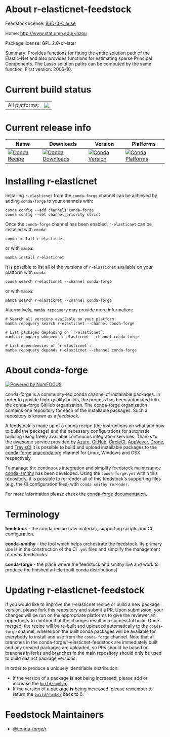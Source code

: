 About r-elasticnet-feedstock
============================

Feedstock license: [BSD-3-Clause](https://github.com/conda-forge/r-elasticnet-feedstock/blob/main/LICENSE.txt)

Home: http://www.stat.umn.edu/~hzou

Package license: GPL-2.0-or-later

Summary: Provides functions for fitting the entire solution path of the Elastic-Net and also provides functions for estimating sparse Principal Components. The Lasso solution paths can be computed by the same function. First version: 2005-10.

Current build status
====================


<table><tr><td>All platforms:</td>
    <td>
      <a href="https://dev.azure.com/conda-forge/feedstock-builds/_build/latest?definitionId=1102&branchName=main">
        <img src="https://dev.azure.com/conda-forge/feedstock-builds/_apis/build/status/r-elasticnet-feedstock?branchName=main">
      </a>
    </td>
  </tr>
</table>

Current release info
====================

| Name | Downloads | Version | Platforms |
| --- | --- | --- | --- |
| [![Conda Recipe](https://img.shields.io/badge/recipe-r--elasticnet-green.svg)](https://anaconda.org/conda-forge/r-elasticnet) | [![Conda Downloads](https://img.shields.io/conda/dn/conda-forge/r-elasticnet.svg)](https://anaconda.org/conda-forge/r-elasticnet) | [![Conda Version](https://img.shields.io/conda/vn/conda-forge/r-elasticnet.svg)](https://anaconda.org/conda-forge/r-elasticnet) | [![Conda Platforms](https://img.shields.io/conda/pn/conda-forge/r-elasticnet.svg)](https://anaconda.org/conda-forge/r-elasticnet) |

Installing r-elasticnet
=======================

Installing `r-elasticnet` from the `conda-forge` channel can be achieved by adding `conda-forge` to your channels with:

```
conda config --add channels conda-forge
conda config --set channel_priority strict
```

Once the `conda-forge` channel has been enabled, `r-elasticnet` can be installed with `conda`:

```
conda install r-elasticnet
```

or with `mamba`:

```
mamba install r-elasticnet
```

It is possible to list all of the versions of `r-elasticnet` available on your platform with `conda`:

```
conda search r-elasticnet --channel conda-forge
```

or with `mamba`:

```
mamba search r-elasticnet --channel conda-forge
```

Alternatively, `mamba repoquery` may provide more information:

```
# Search all versions available on your platform:
mamba repoquery search r-elasticnet --channel conda-forge

# List packages depending on `r-elasticnet`:
mamba repoquery whoneeds r-elasticnet --channel conda-forge

# List dependencies of `r-elasticnet`:
mamba repoquery depends r-elasticnet --channel conda-forge
```


About conda-forge
=================

[![Powered by
NumFOCUS](https://img.shields.io/badge/powered%20by-NumFOCUS-orange.svg?style=flat&colorA=E1523D&colorB=007D8A)](https://numfocus.org)

conda-forge is a community-led conda channel of installable packages.
In order to provide high-quality builds, the process has been automated into the
conda-forge GitHub organization. The conda-forge organization contains one repository
for each of the installable packages. Such a repository is known as a *feedstock*.

A feedstock is made up of a conda recipe (the instructions on what and how to build
the package) and the necessary configurations for automatic building using freely
available continuous integration services. Thanks to the awesome service provided by
[Azure](https://azure.microsoft.com/en-us/services/devops/), [GitHub](https://github.com/),
[CircleCI](https://circleci.com/), [AppVeyor](https://www.appveyor.com/),
[Drone](https://cloud.drone.io/welcome), and [TravisCI](https://travis-ci.com/)
it is possible to build and upload installable packages to the
[conda-forge](https://anaconda.org/conda-forge) [anaconda.org](https://anaconda.org/)
channel for Linux, Windows and OSX respectively.

To manage the continuous integration and simplify feedstock maintenance
[conda-smithy](https://github.com/conda-forge/conda-smithy) has been developed.
Using the ``conda-forge.yml`` within this repository, it is possible to re-render all of
this feedstock's supporting files (e.g. the CI configuration files) with ``conda smithy rerender``.

For more information please check the [conda-forge documentation](https://conda-forge.org/docs/).

Terminology
===========

**feedstock** - the conda recipe (raw material), supporting scripts and CI configuration.

**conda-smithy** - the tool which helps orchestrate the feedstock.
                   Its primary use is in the construction of the CI ``.yml`` files
                   and simplify the management of *many* feedstocks.

**conda-forge** - the place where the feedstock and smithy live and work to
                  produce the finished article (built conda distributions)


Updating r-elasticnet-feedstock
===============================

If you would like to improve the r-elasticnet recipe or build a new
package version, please fork this repository and submit a PR. Upon submission,
your changes will be run on the appropriate platforms to give the reviewer an
opportunity to confirm that the changes result in a successful build. Once
merged, the recipe will be re-built and uploaded automatically to the
`conda-forge` channel, whereupon the built conda packages will be available for
everybody to install and use from the `conda-forge` channel.
Note that all branches in the conda-forge/r-elasticnet-feedstock are
immediately built and any created packages are uploaded, so PRs should be based
on branches in forks and branches in the main repository should only be used to
build distinct package versions.

In order to produce a uniquely identifiable distribution:
 * If the version of a package **is not** being increased, please add or increase
   the [``build/number``](https://docs.conda.io/projects/conda-build/en/latest/resources/define-metadata.html#build-number-and-string).
 * If the version of a package **is** being increased, please remember to return
   the [``build/number``](https://docs.conda.io/projects/conda-build/en/latest/resources/define-metadata.html#build-number-and-string)
   back to 0.

Feedstock Maintainers
=====================

* [@conda-forge/r](https://github.com/orgs/conda-forge/teams/r/)

